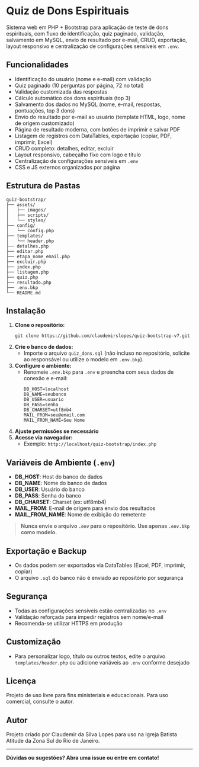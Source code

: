 # Quiz de Dons Espirituais

Sistema web em PHP + Bootstrap para aplicação de teste de dons espirituais, com fluxo de identificação, quiz paginado, validação, salvamento em MySQL, envio de resultado por e-mail, CRUD, exportação, layout responsivo e centralização de configurações sensíveis em `.env`.

## Funcionalidades
- Identificação do usuário (nome e e-mail) com validação
- Quiz paginado (10 perguntas por página, 72 no total)
- Validação customizada das respostas
- Cálculo automático dos dons espirituais (top 3)
- Salvamento dos dados no MySQL (nome, e-mail, respostas, pontuações, top 3 dons)
- Envio do resultado por e-mail ao usuário (template HTML, logo, nome de origem customizado)
- Página de resultado moderna, com botões de imprimir e salvar PDF
- Listagem de registros com DataTables, exportação (copiar, PDF, imprimir, Excel)
- CRUD completo: detalhes, editar, excluir
- Layout responsivo, cabeçalho fixo com logo e título
- Centralização de configurações sensíveis em `.env`
- CSS e JS externos organizados por página

## Estrutura de Pastas
```
quiz-bootstrap/
├── assets/
│   ├── images/
│   ├── scripts/
│   └── styles/
├── config/
│   └── config.php
├── templates/
│   └── header.php
├── detalhes.php
├── editar.php
├── etapa_nome_email.php
├── excluir.php
├── index.php
├── listagem.php
├── quiz.php
├── resultado.php
├── .env.bkp
└── README.md
```

## Instalação
1. **Clone o repositório:**
   ```
   git clone https://github.com/claudemirslopes/quiz-bootstrap-v7.git
   ```
2. **Crie o banco de dados:**
   - Importe o arquivo `quiz_dons.sql` (não incluso no repositório, solicite ao responsável ou utilize o modelo em `.env.bkp`).
3. **Configure o ambiente:**
   - Renomeie `.env.bkp` para `.env` e preencha com seus dados de conexão e e-mail:
     ```
     DB_HOST=localhost
     DB_NAME=seubanco
     DB_USER=usuario
     DB_PASS=senha
     DB_CHARSET=utf8mb4
     MAIL_FROM=seu@email.com
     MAIL_FROM_NAME=Seu Nome
     ```
4. **Ajuste permissões se necessário**
5. **Acesse via navegador:**
   - Exemplo: `http://localhost/quiz-bootstrap/index.php`

## Variáveis de Ambiente (`.env`)
- **DB_HOST**: Host do banco de dados
- **DB_NAME**: Nome do banco de dados
- **DB_USER**: Usuário do banco
- **DB_PASS**: Senha do banco
- **DB_CHARSET**: Charset (ex: utf8mb4)
- **MAIL_FROM**: E-mail de origem para envio dos resultados
- **MAIL_FROM_NAME**: Nome de exibição do remetente

> **Nunca envie o arquivo `.env` para o repositório. Use apenas `.env.bkp` como modelo.**

## Exportação e Backup
- Os dados podem ser exportados via DataTables (Excel, PDF, imprimir, copiar)
- O arquivo `.sql` do banco não é enviado ao repositório por segurança

## Segurança
- Todas as configurações sensíveis estão centralizadas no `.env`
- Validação reforçada para impedir registros sem nome/e-mail
- Recomenda-se utilizar HTTPS em produção

## Customização
- Para personalizar logo, título ou outros textos, edite o arquivo `templates/header.php` ou adicione variáveis ao `.env` conforme desejado

## Licença
Projeto de uso livre para fins ministeriais e educacionais. Para uso comercial, consulte o autor.

## Autor
Projeto criado por Claudemir da Silva Lopes para uso na Igreja Batista Atitude da Zona Sul do Rio de Janeiro.

---

**Dúvidas ou sugestões? Abra uma issue ou entre em contato!**
